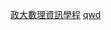[政大數理資訊學程](https://www.facebook.com/groups/159902691120219)
<a href="http://www.youtube.com/watch?v=jNQXAC9IVRw" target="_blank">qwd</a>

